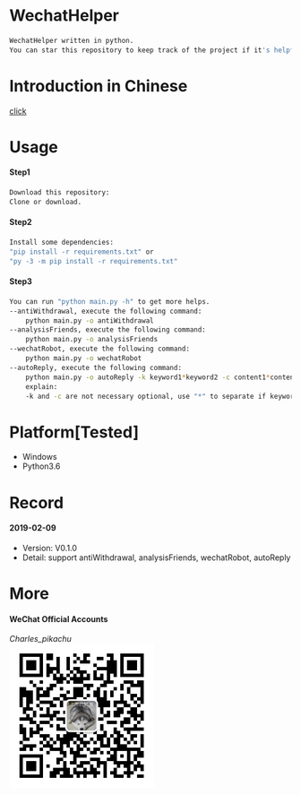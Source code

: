 # WechatHelper
```sh
WechatHelper written in python.  
You can star this repository to keep track of the project if it's helpful for you, thank you for your support.
```

# Introduction in Chinese
[click](https://mp.weixin.qq.com/s/uWSgeD5FyzXV3LsMNus01Q)

# Usage
#### Step1
```sh
Download this repository:
Clone or download.
```
#### Step2
```sh
Install some dependencies:  
"pip install -r requirements.txt" or  
"py -3 -m pip install -r requirements.txt"  
```
#### Step3
```sh
You can run "python main.py -h" to get more helps.
--antiWithdrawal, execute the following command:
	python main.py -o antiWithdrawal
--analysisFriends, execute the following command:
	python main.py -o analysisFriends
--wechatRobot, execute the following command:
	python main.py -o wechatRobot
--autoReply, execute the following command:
	python main.py -o autoReply -k keyword1*keyword2 -c content1*content2
	explain:
	-k and -c are not necessary optional, use "*" to separate if keywords/contents is more than one.
```

# Platform[Tested]
- Windows  
- Python3.6  

# Record
#### 2019-02-09
- Version: V0.1.0  
- Detail: support antiWithdrawal, analysisFriends, wechatRobot, autoReply

# More
#### WeChat Official Accounts
*Charles_pikachu*  
![img](pikachu.jpg)